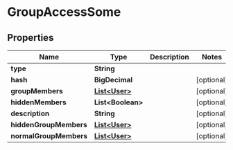 

# GroupAccessSome


## Properties

| Name | Type | Description | Notes |
|------------ | ------------- | ------------- | -------------|
|**type** | **String** |  |  |
|**hash** | **BigDecimal** |  |  [optional] |
|**groupMembers** | [**List&lt;User&gt;**](User.md) |  |  [optional] |
|**hiddenMembers** | **List&lt;Boolean&gt;** |  |  [optional] |
|**description** | **String** |  |  [optional] |
|**hiddenGroupMembers** | [**List&lt;User&gt;**](User.md) |  |  [optional] |
|**normalGroupMembers** | [**List&lt;User&gt;**](User.md) |  |  [optional] |



